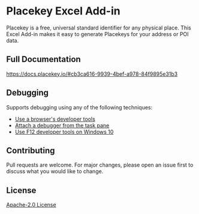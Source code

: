 # Placekey Excel Add-in

Placekey is a free, universal standard identifier for any physical place. This Excel Add-in makes it easy to generate Placekeys for your address or POI data. 

## Full Documentation
https://docs.placekey.io/#cb3ca616-9939-4bef-a978-84f9895e31b3


## Debugging

Supports debugging using any of the following techniques:

- [Use a browser's developer tools](https://docs.microsoft.com/office/dev/add-ins/testing/debug-add-ins-in-office-online)
- [Attach a debugger from the task pane](https://docs.microsoft.com/office/dev/add-ins/testing/attach-debugger-from-task-pane)
- [Use F12 developer tools on Windows 10](https://docs.microsoft.com/office/dev/add-ins/testing/debug-add-ins-using-f12-developer-tools-on-windows-10)


## Contributing

Pull requests are welcome. For major changes, please open an issue first to discuss what you would like to change.

## License
[Apache-2.0 License](https://github.com/Placekey/excel-add-in/blob/main/LICENSE)
